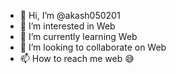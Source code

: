 - 👋 Hi, I’m @akash050201
- 👀 I’m interested in Web
- 🌱 I’m currently learning Web
- 💞️ I’m looking to collaborate on Web
- 📫 How to reach me web 😅


